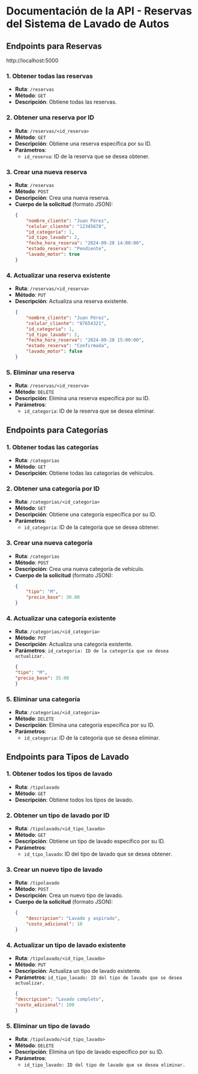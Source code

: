 # Documentación de la API - Reservas del Sistema de Lavado de Autos

## Endpoints para Reservas

http://localhost:5000

### 1. Obtener todas las reservas
- **Ruta**: `/reservas`
- **Método**: `GET`
- **Descripción**: Obtiene todas las reservas.

### 2. Obtener una reserva por ID
- **Ruta**: `/reservas/<id_reserva>`
- **Método**: `GET`
- **Descripción**: Obtiene una reserva específica por su ID.
- **Parámetros**:
  - `id_reserva`: ID de la reserva que se desea obtener.

### 3. Crear una nueva reserva
- **Ruta**: `/reservas`
- **Método**: `POST`
- **Descripción**: Crea una nueva reserva.
- **Cuerpo de la solicitud** (formato JSON):
  ```json
  {
      "nombre_cliente": "Juan Pérez",
      "celular_cliente": "12345678",
      "id_categoria": 1,
      "id_tipo_lavado": 2,
      "fecha_hora_reserva": "2024-09-28 14:00:00",
      "estado_reserva": "Pendiente",
      "lavado_motor": true
  }
### 4. Actualizar una reserva existente
- **Ruta**: `/reservas/<id_reserva>`
- **Método**: `PUT`
- **Descripción**: Actualiza una reserva existente.
    ```json
    {
        "nombre_cliente": "Juan Pérez",
        "celular_cliente": "87654321",
        "id_categoria": 1,
        "id_tipo_lavado": 2,
        "fecha_hora_reserva": "2024-09-28 15:00:00",
        "estado_reserva": "Confirmada",
        "lavado_motor": false
    }

### 5. Eliminar una reserva
- **Ruta**: `/reservas/<id_reserva>`
- **Método**: `DELETE`
- **Descripción**: Elimina una reserva específica por su ID.
- **Parámetros**:
  - `id_categoria`: ID de la reserva que se desea eliminar.

## Endpoints para Categorías

### 1. Obtener todas las categorías
- **Ruta**: `/categorias`
- **Método**: `GET`
- **Descripción**: Obtiene todas las categorías de vehículos.

### 2. Obtener una categoría por ID
- **Ruta**: `/categorias/<id_categoria>`
- **Método**: `GET`
- **Descripción**: Obtiene una categoría específica por su ID.
- **Parámetros**:
  - `id_categoria`: ID de la categoría que se desea obtener.

### 3. Crear una nueva categoría
- **Ruta**: `/categorias`
- **Método**: `POST`
- **Descripción**: Crea una nueva categoría de vehículo.
- **Cuerpo de la solicitud** (formato JSON):
  ```json
  {
      "tipo": "M",
      "precio_base": 30.00
  }

### 4. Actualizar una categoría existente
- **Ruta**: `/categorias/<id_categoria>`
- **Método**: `PUT`
- **Descripción**: Actualiza una categoría existente.
- **Parámetros**:
    `id_categoria: ID de la categoría que se desea actualizar.`
    ```json
    {
    "tipo": "M",
    "precio_base": 35.00
    }

### 5. Eliminar una categoría
- **Ruta**: `/categorias/<id_categoria>`
- **Método**: `DELETE`
- **Descripción**: Elimina una categoría específica por su ID.
- **Parámetros**:
  - `id_categoria`: ID de la categoría que se desea eliminar.


## Endpoints para Tipos de Lavado

### 1. Obtener todos los tipos de lavado
- **Ruta**: `/tipolavado`
- **Método**: `GET`
- **Descripción**: Obtiene todos los tipos de lavado.

### 2. Obtener un tipo de lavado por ID
- **Ruta**: `/tipolavado/<id_tipo_lavado>`
- **Método**: `GET`
- **Descripción**: Obtiene un tipo de lavado específico por su ID.
- **Parámetros**:
  - `id_tipo_lavado`: ID del tipo de lavado que se desea obtener.

### 3. Crear un nuevo tipo de lavado
- **Ruta**: `/tipolavado`
- **Método**: `POST`
- **Descripción**: Crea un nuevo tipo de lavado.
- **Cuerpo de la solicitud** (formato JSON):
  ```json
  {
      "descripcion": "Lavado y aspirado",
      "costo_adicional": 10
  }

### 4. Actualizar un tipo de lavado existente
- **Ruta**: `/tipolavado/<id_tipo_lavado>`
- **Método**: `PUT`
- **Descripción**: Actualiza un tipo de lavado existente.
- **Parámetros**:
    `id_tipo_lavado: ID del tipo de lavado que se desea actualizar.`
    ```json
    {
    "descripcion": "Lavado completo",
    "costo_adicional": 100
    }

### 5. Eliminar un tipo de lavado
- **Ruta**: `/tipolavado/<id_tipo_lavado>`
- **Método**: `DELETE`
- **Descripción**: Elimina un tipo de lavado específico por su ID.
- **Parámetros**:
  - `id_tipo_lavado: ID del tipo de lavado que se desea eliminar.`
